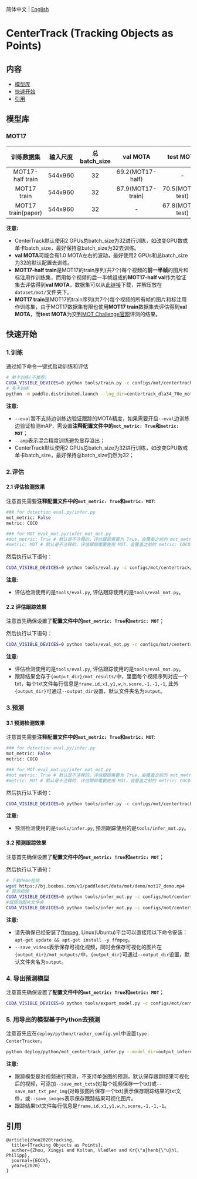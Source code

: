简体中文 | [English](README.md)

# CenterTrack (Tracking Objects as Points)

## 内容
- [模型库](#模型库)
- [快速开始](#快速开始)
- [引用](#引用)

## 模型库

### MOT17

|      训练数据集     |  输入尺度  |  总batch_size  |      val MOTA      |  test MOTA  |     FPS   | 配置文件 |  下载链接|
| :---------------: | :-------: | :------------: | :----------------: | :---------: | :-------: | :----: | :-----: |
| MOT17-half train |  544x960  |         32     |   69.2(MOT17-half)  |     -       |     -     |[config](./centertrack_dla34_70e_mot17half.yml) | [download](https://paddledet.bj.bcebos.com/models/mot/centertrack_dla34_70e_mot17half.pdparams) |
| MOT17 train      |  544x960  |         32     |   87.9(MOT17-train) |    70.5(MOT17-test)     |     -     |[config](./centertrack_dla34_70e_mot17.yml) | [download](https://paddledet.bj.bcebos.com/models/mot/centertrack_dla34_70e_mot17.pdparams) |
| MOT17 train(paper) |  544x960|         32     |          -          |    67.8(MOT17-test)     |     -     | - | - |


**注意:**
  - CenterTrack默认使用2 GPUs总batch_size为32进行训练，如改变GPU数或单卡batch_size，最好保持总batch_size为32去训练。
  - **val MOTA**可能会有1.0 MOTA左右的波动，最好使用2 GPUs和总batch_size为32的默认配置去训练。
  - **MOT17-half train**是MOT17的train序列(共7个)每个视频的**前一半帧**的图片和标注用作训练集，而用每个视频的后一半帧组成的**MOT17-half val**作为验证集去评估得到**val MOTA**，数据集可以从[此链接](https://bj.bcebos.com/v1/paddledet/data/mot/MOT17.zip)下载，并解压放在`dataset/mot/`文件夹下。
  - **MOT17 train**是MOT17的train序列(共7个)每个视频的所有帧的图片和标注用作训练集，由于MOT17数据集有限也使用**MOT17 train**数据集去评估得到**val MOTA**，而**test MOTA**为交到[MOT Challenge官网](https://motchallenge.net)评测的结果。


## 快速开始

### 1.训练
通过如下命令一键式启动训练和评估
```bash
# 单卡训练(不推荐)
CUDA_VISIBLE_DEVICES=0 python tools/train.py -c configs/mot/centertrack/centertrack_dla34_70e_mot17half.yml --amp
# 多卡训练
python -m paddle.distributed.launch --log_dir=centertrack_dla34_70e_mot17half/ --gpus 0,1 tools/train.py -c configs/mot/centertrack/centertrack_dla34_70e_mot17half.yml --amp
```
**注意:**
  - `--eval`暂不支持边训练边验证跟踪的MOTA精度，如果需要开启`--eval`边训练边验证检测mAP，需设置**注释配置文件中的`mot_metric: True`和`metric: MOT`**；
  - `--amp`表示混合精度训练避免显存溢出；
  - CenterTrack默认使用2 GPUs总batch_size为32进行训练，如改变GPU数或单卡batch_size，最好保持总batch_size仍然为32；


### 2.评估

#### 2.1 评估检测效果

注意首先需要**注释配置文件中的`mot_metric: True`和`metric: MOT`**:
```python
### for detection eval.py/infer.py
mot_metric: False
metric: COCO

### for MOT eval_mot.py/infer_mot_mot.py
#mot_metric: True # 默认是不注释的，评估跟踪需要为 True，会覆盖之前的 mot_metric: False
#metric: MOT # 默认是不注释的，评估跟踪需要使用 MOT，会覆盖之前的 metric: COCO
```

然后执行以下语句：
```bash
CUDA_VISIBLE_DEVICES=0 python tools/eval.py -c configs/mot/centertrack/centertrack_dla34_70e_mot17half.yml -o weights=output/centertrack_dla34_70e_mot17half/model_final.pdparams
```

**注意:**
 - 评估检测使用的是```tools/eval.py```, 评估跟踪使用的是```tools/eval_mot.py```。

#### 2.2 评估跟踪效果

注意首先确保设置了**配置文件中的`mot_metric: True`和`metric: MOT`**；

然后执行以下语句：

```bash
CUDA_VISIBLE_DEVICES=0 python tools/eval_mot.py -c configs/mot/centertrack/centertrack_dla34_70e_mot17half.yml -o weights=output/centertrack_dla34_70e_mot17half/model_final.pdparams
```
**注意:**
 - 评估检测使用的是```tools/eval.py```, 评估跟踪使用的是```tools/eval_mot.py```。
 - 跟踪结果会存于`{output_dir}/mot_results/`中，里面每个视频序列对应一个txt，每个txt文件每行信息是`frame,id,x1,y1,w,h,score,-1,-1,-1`, 此外`{output_dir}`可通过`--output_dir`设置，默认文件夹名为`output`。


### 3.预测

#### 3.1 预测检测效果
注意首先需要**注释配置文件中的`mot_metric: True`和`metric: MOT`**:
```python
### for detection eval.py/infer.py
mot_metric: False
metric: COCO

### for MOT eval_mot.py/infer_mot_mot.py
#mot_metric: True # 默认是不注释的，评估跟踪需要为 True，会覆盖之前的 mot_metric: False
#metric: MOT # 默认是不注释的，评估跟踪需要使用 MOT，会覆盖之前的 metric: COCO
```

然后执行以下语句：
```bash
CUDA_VISIBLE_DEVICES=0 python tools/infer.py -c configs/mot/centertrack/centertrack_dla34_70e_mot17half.yml -o weights=output/centertrack_dla34_70e_mot17half/model_final.pdparams --infer_img=demo/000000014439_640x640.jpg --draw_threshold=0.5
```

**注意:**
 - 预测检测使用的是```tools/infer.py```, 预测跟踪使用的是```tools/infer_mot.py```。


#### 3.2 预测跟踪效果

注意首先确保设置了**配置文件中的`mot_metric: True`和`metric: MOT`**；

然后执行以下语句：
```bash
# 下载demo视频
wget https://bj.bcebos.com/v1/paddledet/data/mot/demo/mot17_demo.mp4
# 预测视频
CUDA_VISIBLE_DEVICES=0 python tools/infer_mot.py -c configs/mot/centertrack/centertrack_dla34_70e_mot17half.yml --video_file=mot17_demo.mp4 --draw_threshold=0.5 --save_videos -o weights=output/centertrack_dla34_70e_mot17half/model_final.pdparams
#或预测图片文件夹
CUDA_VISIBLE_DEVICES=0 python tools/infer_mot.py -c configs/mot/centertrack/centertrack_dla34_70e_mot17half.yml --image_dir=mot17_demo/ --draw_threshold=0.5 --save_videos -o weights=output/centertrack_dla34_70e_mot17half/model_final.pdparams
```

**注意:**
 - 请先确保已经安装了[ffmpeg](https://ffmpeg.org/ffmpeg.html), Linux(Ubuntu)平台可以直接用以下命令安装：`apt-get update && apt-get install -y ffmpeg`。
 - `--save_videos`表示保存可视化视频，同时会保存可视化的图片在`{output_dir}/mot_outputs/`中，`{output_dir}`可通过`--output_dir`设置，默认文件夹名为`output`。


### 4. 导出预测模型

注意首先确保设置了**配置文件中的`mot_metric: True`和`metric: MOT`**；

```bash
CUDA_VISIBLE_DEVICES=0 python tools/export_model.py -c configs/mot/centertrack/centertrack_dla34_70e_mot17half.yml -o weights=https://paddledet.bj.bcebos.com/models/mot/centertrack_dla34_70e_mot17half.pdparams
```

### 5. 用导出的模型基于Python去预测

注意首先应在`deploy/python/tracker_config.yml`中设置`type: CenterTracker`。

```bash
python deploy/python/mot_centertrack_infer.py --model_dir=output_inference/centertrack_dla34_70e_mot17half/ --tracker_config=deploy/python/tracker_config.yml --video_file=mot17_demo.mp4 --device=GPU --save_mot_txts
```

**注意:**
 - 跟踪模型是对视频进行预测，不支持单张图的预测，默认保存跟踪结果可视化后的视频，可添加`--save_mot_txts`(对每个视频保存一个txt)或`--save_mot_txt_per_img`(对每张图片保存一个txt)表示保存跟踪结果的txt文件，或`--save_images`表示保存跟踪结果可视化图片。
 - 跟踪结果txt文件每行信息是`frame,id,x1,y1,w,h,score,-1,-1,-1`。


## 引用
```
@article{zhou2020tracking,
  title={Tracking Objects as Points},
  author={Zhou, Xingyi and Koltun, Vladlen and Kr{\"a}henb{\"u}hl, Philipp},
  journal={ECCV},
  year={2020}
}
```
